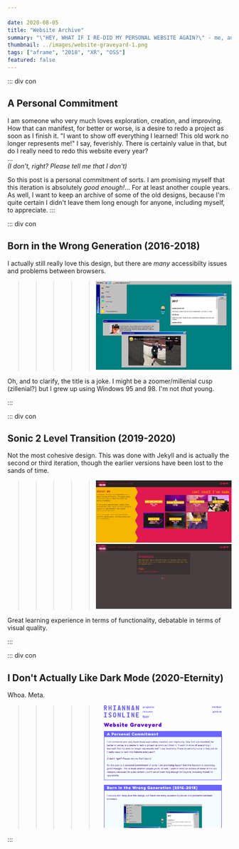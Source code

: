 ```yaml
---

date: 2020-08-05
title: "Website Archive"
summary: "\"HEY, WHAT IF I RE-DID MY PERSONAL WEBSITE AGAIN?\" - me, ad infinitum"
thumbnail: ../images/website-graveyard-1.png
tags: ["aframe", "2018", "XR", "OSS"]
featured: false
---
```



::: div con
## A Personal Commitment

I am someone who very much loves exploration, creation, and improving. How that can manifest, for better or worse, is a desire to redo a project as soon as I finish it. "I want to show off everything I learned! This old work no longer represents me!" I say, feverishly. There is certainly value in that, but do I really need to redo this website every year?
<br>
...
<br>
*(I don't, right? Please tell me that I don't)*

So this post is a personal commitment of sorts. I am promising myself that this iteration is absolutely *good enough!*... For at least another couple years. As well, I want to keep an archive of some of the old designs, because I'm quite certain I didn't leave them long enough for anyone, including myself, to appreciate.
:::

::: div con
## Born in the Wrong Generation (2016-2018)

I actually still really love this design, but there are *many* accessibilty issues and problems between browsers.

>>>>>![](../images/website-graveyard-1.png)

Oh, and to clarify, the title is a joke. I might be a zoomer/millenial cusp (zillenial?) but I grew up using Windows 95 and 98. I'm not *that* young.

:::

::: div con
## Sonic 2 Level Transition (2019-2020)

Not the most cohesive design. This was done with Jekyll and is actually the second or third iteration, though the earlier versions have been lost to the sands of time. 

>>>>>![](../images/website-graveyard-2.png)
>>>>>![](../images/website-graveyard-3.png)

Great learning experience in terms of functionality, debatable in terms of visual quality.

:::

::: div con
## I Don't Actually Like Dark Mode (2020-Eternity)

Whoa. Meta.

>>>>>![](../images/website-graveyard-4.png)

:::